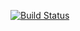 [![Build Status](https://travis-ci.org/acl057/project110.svg?branch=master)](https://travis-ci.org/acl057/project110)